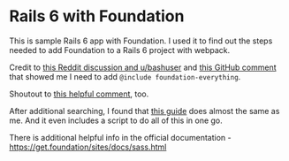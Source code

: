 # Rails 6 with Foundation

This is sample Rails 6 app with Foundation.
I used it to find out the steps needed to add Foundation to a Rails 6 project with webpack.

Credit to [this Reddit discussion and u/bashuser](https://www.reddit.com/r/rails/comments/bhk72q/how_to_require_foundationsites_after_yarn_add/) and [this GitHub comment](https://github.com/foundation/foundation-sites/issues/7879#issuecomment-171868338) that showed me I need to add `@include foundation-everything`.

Shoutout to [this helpful comment](https://github.com/rails/webpacker/issues/2059#issuecomment-486491924), too.

After additional searching, I found that [this guide](https://railsbytes.com/public/templates/X6ksRW) does almost the same as me. And it even includes a script to do all of this in one go.

There is additional helpful info in the official documentation - https://get.foundation/sites/docs/sass.html
